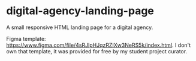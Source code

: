 # digital-agency-landing-page

A small responsive HTML landing page for a digital agency.

Figma template: https://www.figma.com/file/4sRJlpHJqzRZIXw3NeRS5k/index.html. I don't own that template, it was provided for free by my student project curator.
